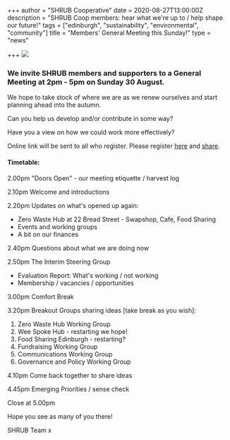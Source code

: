 +++
author = "SHRUB Cooperative"
date = 2020-08-27T13:00:00Z
description = "SHRUB Coop members: hear what we're up to / help shape our future!"
tags = ["edinburgh", "sustainability", "environmental", "community"]
title = "Members' General Meeting this Sunday!"
type = "news"

+++
![](https://res.cloudinary.com/shrub-co-op/image/upload/v1572008860/shrubcoop.org/media/web_image_template_tm3vs6.png)

### We invite SHRUB members and supporters to a General Meeting at 2pm - 5pm on Sunday 30 August.

We hope to take stock of where we are as we renew ourselves and start planning ahead into the autumn.

Can you help us develop and/or contribute in some way?

Have you a view on how we could work more effectively?

Online link will be sent to all who register. Please register [here](https://www.eventbrite.co.uk/e/shrub-cooperative-members-general-meeting-where-next-2-5pm-sun-30-aug-tickets-117466819419 "eventbrite") and [share](https://www.facebook.com/events/312212776788529 "Facebook event page").

#### Timetable:

2\.00pm "Doors Open" - our meeting etiquette / harvest log

2\.10pm Welcome and introductions

2\.20pm Updates on what's opened up again:

* Zero Waste Hub at 22 Bread Street - Swapshop, Cafe, Food Sharing
* Events and working groups
* A bit on our finances

2\.40pm Questions about what we are doing now

2\.50pm The Interim Steering Group

* Evaluation Report: What's working / not working
* Membership / vacancies / opportunities

3\.00pm Comfort Break

3\.20pm Breakout Groups sharing ideas \[take break as you wish\]:

1. Zero Waste Hub Working Group
2. Wee Spoke Hub - restarting we hope!
3. Food Sharing Edinburgh - restarting?
4. Fundraising Working Group
5. Communications Working Group
6. Governance and Policy Working Group

4\.10pm Come back together to share ideas

4\.45pm Emerging Priorities / sense check

Close at 5.00pm

Hope you see as many of you there!

SHRUB Team x